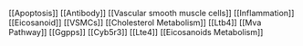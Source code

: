 [[Apoptosis]]
[[Antibody]]
[[Vascular smooth muscle cells]]
[[Inflammation]]
[[Eicosanoid]]
[[VSMCs]]
[[Cholesterol Metabolism]]
[[Ltb4]]
[[Mva Pathway]]
[[Ggpps]]
[[Cyb5r3]]
[[Lte4]]
[[Eicosanoids Metabolism]]

